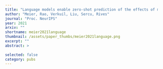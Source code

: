 ```yaml
---
title: "Language models enable zero-shot prediction of the effects of mutations on protein function"
author: "Meier, Rao, Verkuil, Liu, Sercu, Rives"
journal: "Proc. NeurIPS"
year: 2021
arxiv: ""
shortname: meier2021language
thumbnail: /assets/paper_thumbs/meier2021language.png
excerpt: ""
abstract: >
    
selected: false
category: pubs
---
```

